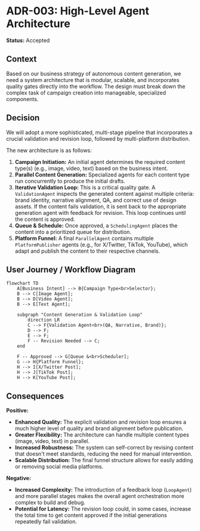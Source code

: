 # ADR-003: High-Level Agent Architecture

**Status:** Accepted

## Context

Based on our business strategy of autonomous content generation, we need a system architecture that is modular, scalable, and incorporates quality gates directly into the workflow. The design must break down the complex task of campaign creation into manageable, specialized components.

## Decision

We will adopt a more sophisticated, multi-stage pipeline that incorporates a crucial validation and revision loop, followed by multi-platform distribution.

The new architecture is as follows:
1.  **Campaign Initiation:** An initial agent determines the required content type(s) (e.g., image, video, text) based on the business intent.
2.  **Parallel Content Generation:** Specialized agents for each content type run concurrently to produce the initial drafts.
3.  **Iterative Validation Loop:** This is a critical quality gate. A `ValidationAgent` inspects the generated content against multiple criteria: brand identity, narrative alignment, QA, and correct use of design assets. If the content fails validation, it is sent back to the appropriate generation agent with feedback for revision. This loop continues until the content is approved.
4.  **Queue & Schedule:** Once approved, a `SchedulingAgent` places the content into a prioritized queue for distribution.
5.  **Platform Funnel:** A final `ParallelAgent` contains multiple `PlatformPublisher` agents (e.g., for X/Twitter, TikTok, YouTube), which adapt and publish the content to their respective channels.

## User Journey / Workflow Diagram

```mermaid
flowchart TD
    A[Business Intent] --> B{Campaign Type<br>Selector};
    B --> C[Image Agent];
    B --> D[Video Agent];
    B --> E[Text Agent];

    subgraph "Content Generation & Validation Loop"
        direction LR
        C --> F{Validation Agent<br>(QA, Narrative, Brand)};
        D --> F;
        E --> F;
        F -- Revision Needed --> C;
    end

    F -- Approved --> G[Queue &<br>Scheduler];
    G --> H{Platform Funnel};
    H --> I[X/Twitter Post];
    H --> J[TikTok Post];
    H --> K[YouTube Post];
```

## Consequences

**Positive:**
- **Enhanced Quality:** The explicit validation and revision loop ensures a much higher level of quality and brand alignment before publication.
- **Greater Flexibility:** The architecture can handle multiple content types (image, video, text) in parallel.
- **Increased Robustness:** The system can self-correct by revising content that doesn't meet standards, reducing the need for manual intervention.
- **Scalable Distribution:** The final funnel structure allows for easily adding or removing social media platforms.

**Negative:**
- **Increased Complexity:** The introduction of a feedback loop (`LoopAgent`) and more parallel stages makes the overall agent orchestration more complex to build and debug.
- **Potential for Latency:** The revision loop could, in some cases, increase the total time to get content approved if the initial generations repeatedly fail validation.
